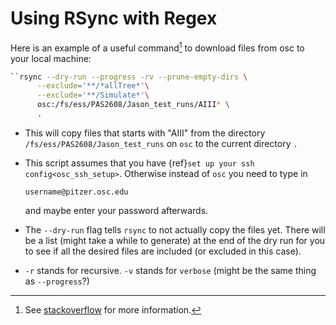 # Using RSync with Regex

Here is an example of a
useful command[^f1] to download files from osc to your local machine:

```bash
``rsync --dry-run --progress -rv --prune-empty-dirs \
      --exclude='**/*allTree*'\
      --exclude='**/Simulate*'\
      osc:/fs/ess/PAS2608/Jason_test_runs/AIII* \
      .
```
+   This will copy files that starts with "AIII" from the directory
    `/fs/ess/PAS2608/Jason_test_runs` on `osc` to the current directory `.`

+   This script assumes that you have {ref}`set up your ssh config<osc_ssh_setup>`.
    Otherwise instead of `osc` you need to type in 
    ```
    username@pitzer.osc.edu
    ```
    and maybe enter your password afterwards.

+   The `--dry-run` flag tells `rsync` to not actually copy the files yet.
    There will be a list (might take a while to generate) at the end of the
    dry run for you to see if all the desired files are included (or excluded
    in this case).

+   `-r` stands for recursive. `-v` stands for `verbose` (might be the same thing
    as `--progress`?) 


[^f1]: See [stackoverflow](https://stackoverflow.com/questions/74454117/rsync-doesnt-want-to-sync-any-files-no-errors) for more information.

